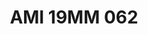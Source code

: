 ---
title: AMI 19MM 062
date: 
draft: false

# descripcion
description : Anillo de plata 925 y cubics. Modelo sin fin (toda la vuelta completa del anillo con cubics). Espectacular!

materials: Plata 925

color: 

dimensions: 19 mm diámetro

code: 05-28-1229

type: "Anillos"

categories: []

price: $30.730,00

price_eftvo: $26.120,00

# Images
# first image will be shown in the product page
images:
  # - image: "images/path_to_image"
  # La ubicacion de las imagenes es imagenes/Anillos/Anillos.Microcubic/05-28-1229-ami-19mm-062
  - image: "./images/anillos/microcubic/05-28-1229-ami-19mm-062.jpg"
---